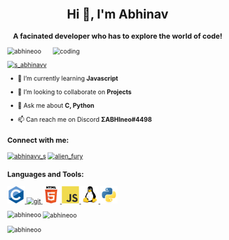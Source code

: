 <h1 align="center">Hi 👋, I'm Abhinav</h1>
<h3 align="center">A facinated developer who has to explore the world of code!</h3>
<img align="right" width=400 alt="coding" src="https://media.tenor.com/NOYF3f82b_gAAAAC/programmer.gif">

<p align="left"> <img src="https://komarev.com/ghpvc/?username=abhineoo&label=Profile%20views&color=0e75b6&style=flat" alt="abhineoo" /> </p>

<p align="left"> <a href="https://twitter.com/abhinavv_s" target="blank"><img src="https://img.shields.io/twitter/follow/abhinavv_s?logo=twitter&style=for-the-badge" alt="s_abhinavv" /></a> </p>

- 🌱 I’m currently learning **Javascript**

- 👯 I’m looking to collaborate on **Projects**

- 💬 Ask me about **C, Python**

- 📫 Can reach me on Discord **ΣABHIneo#4498**

<h3 align="left">Connect with me:</h3>
<p align="left">
<a href="https://twitter.com/abhinavv_s" target="blank"><img align="center" src="https://raw.githubusercontent.com/rahuldkjain/github-profile-readme-generator/master/src/images/icons/Social/twitter.svg" alt="abhinavv_s" height="30" width="40" /></a>
<a href="https://instagram.com/alien_fury" target="blank"><img align="center" src="https://raw.githubusercontent.com/rahuldkjain/github-profile-readme-generator/master/src/images/icons/Social/instagram.svg" alt="alien_fury" height="30" width="40" /></a>
</p>

<h3 align="left">Languages and Tools:</h3>
<p align="left"> <a href="https://www.cprogramming.com/" target="_blank" rel="noreferrer"> <img src="https://raw.githubusercontent.com/devicons/devicon/master/icons/c/c-original.svg" alt="c" width="40" height="40"/> </a> <a href="https://git-scm.com/" target="_blank" rel="noreferrer"> <img src="https://www.vectorlogo.zone/logos/git-scm/git-scm-icon.svg" alt="git" width="40" height="40"/> </a> <a href="https://www.w3.org/html/" target="_blank" rel="noreferrer"> <img src="https://raw.githubusercontent.com/devicons/devicon/master/icons/html5/html5-original-wordmark.svg" alt="html5" width="40" height="40"/> </a> <a href="https://developer.mozilla.org/en-US/docs/Web/JavaScript" target="_blank" rel="noreferrer"> <img src="https://raw.githubusercontent.com/devicons/devicon/master/icons/javascript/javascript-original.svg" alt="javascript" width="40" height="40"/> </a> <a href="https://www.linux.org/" target="_blank" rel="noreferrer"> <img src="https://raw.githubusercontent.com/devicons/devicon/master/icons/linux/linux-original.svg" alt="linux" width="40" height="40"/> </a> <a href="https://www.python.org" target="_blank" rel="noreferrer"> <img src="https://raw.githubusercontent.com/devicons/devicon/master/icons/python/python-original.svg" alt="python" width="40" height="40"/> </a> </p>

<p><img align="left" src="https://github-readme-stats.vercel.app/api/top-langs?username=abhineoo&show_icons=true&locale=en&layout=compact" alt="abhineoo" /></p>

<p>&nbsp;<img align="center" src="https://github-readme-stats.vercel.app/api?username=abhineoo&show_icons=true&locale=en" alt="abhineoo" /></p>

<p><img align="center" src="https://github-readme-streak-stats.herokuapp.com/?user=abhineoo&" alt="abhineoo" /></p>
